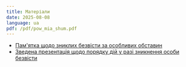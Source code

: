 ```yaml
---
title: Матеріали
date: 2025-08-08
language: ua
pdf: /pdf/pow_mia_shum.pdf
---
```




- [Пам'ятка щодо зниклих безвісти за особливих обставин](/pdf/pamyatka.pdf) 
- [Зведена презентація щодо порядку дій у разі зникнення особи безвісти ](/pdf/pow_mia_shum.pdf) 


